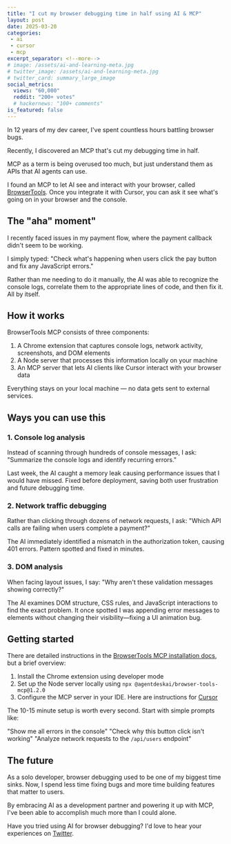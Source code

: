 ```yaml
---
title: "I cut my browser debugging time in half using AI & MCP"
layout: post
date: 2025-03-20
categories:
 - ai
 - cursor
 - mcp
excerpt_separator: <!--more-->
# image: /assets/ai-and-learning-meta.jpg
# twitter_image: /assets/ai-and-learning-meta.jpg
# twitter_card: summary_large_image
social_metrics:
  views: "60,000"
  reddit: "200+ votes"
  # hackernews: "100+ comments"
is_featured: false
---
```


In 12 years of my dev career, I've spent countless hours battling browser bugs. 

Recently, I discovered an MCP that's cut my debugging time in half.

MCP as a term is being overused too much, but just understand them as APIs that AI agents can use.

I found an MCP to let AI see and interact with your browser, called [BrowserTools](https://github.com/AgentDeskAI/browser-tools-mcp). Once you integrate it with Cursor, you can ask it see what's going on in your browser and the console.

<!--more-->

## The "aha" moment"

I recently faced issues in my payment flow, where the payment callback didn't seem to be working.

I simply typed: "Check what's happening when users click the pay button and fix any JavaScript errors."

Rather than me needing to do it manually, the AI was able to recognize the console logs, correlate them to the appropriate lines of code, and then fix it. All by itself.

## How it works

BrowserTools MCP consists of three components:

1. A Chrome extension that captures console logs, network activity, screenshots, and DOM elements
2. A Node server that processes this information locally on your machine
3. An MCP server that lets AI clients like Cursor interact with your browser data

Everything stays on your local machine — no data gets sent to external services.

## Ways you can use this

### 1. Console log analysis

Instead of scanning through hundreds of console messages, I ask: "Summarize the console logs and identify recurring errors."

Last week, the AI caught a memory leak causing performance issues that I would have missed. Fixed before deployment, saving both user frustration and future debugging time.

### 2. Network traffic debugging

Rather than clicking through dozens of network requests, I ask: "Which API calls are failing when users complete a payment?"

The AI immediately identified a mismatch in the authorization token, causing 401 errors. Pattern spotted and fixed in minutes.

### 3. DOM analysis

When facing layout issues, I say: "Why aren't these validation messages showing correctly?"

The AI examines DOM structure, CSS rules, and JavaScript interactions to find the exact problem. It once spotted I was appending error messages to elements without changing their visibility&mdash;fixing a UI animation bug.

## Getting started

There are detailed instructions in the [BrowserTools MCP installation docs](https://browsertools.agentdesk.ai/installation#installation), but a brief overview:

1. Install the Chrome extension using developer mode
1. Set up the Node server locally using `npx @agentdeskai/browser-tools-mcp@1.2.0`
1. Configure the MCP server in your IDE. Here are instructions for [Cursor](https://docs.cursor.com/context/model-context-protocol)

The 10-15 minute setup is worth every second. Start with simple prompts like:

"Show me all errors in the console"
"Check why this button click isn't working"
"Analyze network requests to the `/api/users` endpoint"

<!-- newsletter_widget -->

## The future

As a solo developer, browser debugging used to be one of my biggest time sinks. Now, I spend less time fixing bugs and more time building features that matter to users.

By embracing AI as a development partner and powering it up with MCP, I've been able to accomplish much more than I could alone.

Have you tried using AI for browser debugging? I'd love to hear your experiences on [Twitter](https://x.com/NamanyayG).
